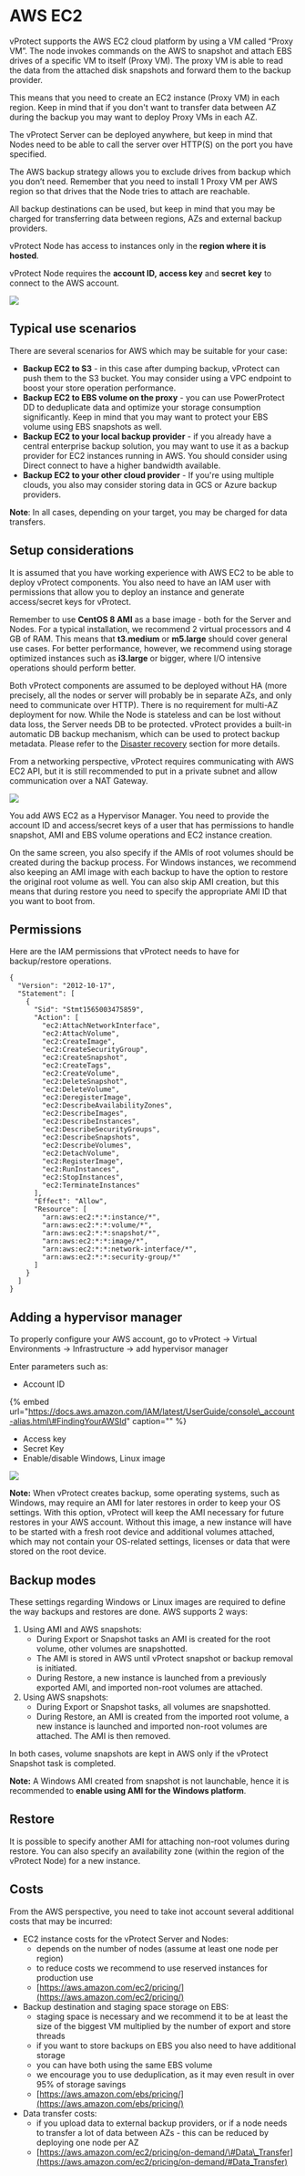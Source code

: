 # AWS EC2

vProtect supports the AWS EC2 cloud platform by using a VM called “Proxy VM”. The node invokes commands on the AWS to snapshot and attach EBS drives of a specific VM to itself \(Proxy VM\). The proxy VM is able to read the data from the attached disk snapshots and forward them to the backup provider.

This means that you need to create an EC2 instance \(Proxy VM\) in each region. Keep in mind that if you don't want to transfer data between AZ during the backup you may want to deploy Proxy VMs in each AZ.

The vProtect Server can be deployed anywhere, but keep in mind that Nodes need to be able to call the server over HTTP\(S\) on the port you have specified.

The AWS backup strategy allows you to exclude drives from backup which you don’t need. Remember that you need to install 1 Proxy VM per AWS region so that drives that the Node tries to attach are reachable.

All backup destinations can be used, but keep in mind that you may be charged for transferring data between regions, AZs and external backup providers.

vProtect Node has access to instances only in the **region where it is hosted**.

vProtect Node requires the **account ID,** **access key** and **secret** **key** to connect to the AWS account.

![](../../../.gitbook/assets/deployment-vprotect-aws.png)

## Typical use scenarios <a id="typical-use-cases"></a>

There are several scenarios for AWS which may be suitable for your case:

* **Backup EC2 to S3** - in this case after dumping backup, vProtect can push them to the S3 bucket. You may consider using a VPC endpoint to boost your store operation performance.
* **Backup EC2 to EBS volume on the proxy** - you can use PowerProtect DD to deduplicate data and optimize your storage consumption significantly. Keep in mind that you may want to protect your EBS volume using EBS snapshots as well.
* **Backup EC2 to your local backup provider** - if you already have a central enterprise backup solution, you may want to use it as a backup provider for EC2 instances running in AWS. You should consider using Direct connect to have a higher bandwidth available.
* **Backup EC2 to your other cloud provider** - If you're using multiple clouds, you also may consider storing data in GCS or Azure backup providers.

**Note**: In all cases, depending on your target, you may be charged for data transfers.

## Setup considerations <a id="setup-considerations"></a>

It is assumed that you have working experience with AWS EC2 to be able to deploy vProtect components. You also need to have an IAM user with permissions that allow you to deploy an instance and generate access/secret keys for vProtect.

Remember to use **CentOS 8 AMI** as a base image - both for the Server and Nodes. For a typical installation, we recommend 2 virtual processors and 4 GB of RAM. This means that **t3.medium** or **m5.large** should cover general use cases. For better performance, however, we recommend using storage optimized instances such as **i3.large** or bigger, where I/O intensive operations should perform better.

Both vProtect components are assumed to be deployed without HA \(more precisely, all the nodes or server will probably be in separate AZs, and only need to communicate over HTTP\). There is no requirement for multi-AZ deployment for now. While the Node is stateless and can be lost without data loss, the Server needs DB to be protected. vProtect provides a built-in automatic DB backup mechanism, which can be used to protect backup metadata. Please refer to the [Disaster recovery](../../../administration/disaster-recovery.md) section for more details.

From a networking perspective, vProtect requires communicating with AWS EC2 API, but it is still recommended to put in a private subnet and allow communication over a NAT Gateway.

![](https://github.com/backupmonster/storware-vprotect-manual/tree/31778b5e60e67956cc3fb965d118537bb2d2be7e/.gitbook/assets/aws-vprotect-diagram.png)

You add AWS EC2 as a Hypervisor Manager. You need to provide the account ID and access/secret keys of a user that has permissions to handle snapshot, AMI and EBS volume operations and EC2 instance creation.

On the same screen, you also specify if the AMIs of root volumes should be created during the backup process. For Windows instances, we recommend also keeping an AMI image with each backup to have the option to restore the original root volume as well. You can also skip AMI creation, but this means that during restore you need to specify the appropriate AMI ID that you want to boot from.

## Permissions

Here are the IAM permissions that vProtect needs to have for backup/restore operations.

```text
{
  "Version": "2012-10-17",
  "Statement": [
    {
      "Sid": "Stmt1565003475859",
      "Action": [
        "ec2:AttachNetworkInterface",
        "ec2:AttachVolume",
        "ec2:CreateImage",
        "ec2:CreateSecurityGroup",
        "ec2:CreateSnapshot",
        "ec2:CreateTags",
        "ec2:CreateVolume",
        "ec2:DeleteSnapshot",
        "ec2:DeleteVolume",
        "ec2:DeregisterImage",
        "ec2:DescribeAvailabilityZones",
        "ec2:DescribeImages",
        "ec2:DescribeInstances",
        "ec2:DescribeSecurityGroups",
        "ec2:DescribeSnapshots",
        "ec2:DescribeVolumes",
        "ec2:DetachVolume",
        "ec2:RegisterImage",
        "ec2:RunInstances",
        "ec2:StopInstances",
        "ec2:TerminateInstances"
      ],
      "Effect": "Allow",
      "Resource": [
        "arn:aws:ec2:*:*:instance/*",
        "arn:aws:ec2:*:*:volume/*",
        "arn:aws:ec2:*:*:snapshot/*",
        "arn:aws:ec2:*:*:image/*",
        "arn:aws:ec2:*:*:network-interface/*",
        "arn:aws:ec2:*:*:security-group/*"
      ]
    }
  ]
}
```

## Adding a hypervisor manager

To properly configure your AWS account, go to vProtect -&gt; Virtual Environments -&gt; Infrastructure -&gt; add hypervisor manager

Enter parameters such as:

* Account ID 

{% embed url="https://docs.aws.amazon.com/IAM/latest/UserGuide/console\_account-alias.html\#FindingYourAWSId" caption="" %}

* Access key 
* Secret Key 
* Enable/disable Windows, Linux image 

![](../../../.gitbook/assets/protected-platforms-cloud-aws.jpg)

**Note:** When vProtect creates backup, some operating systems, such as Windows, may require an AMI for later restores in order to keep your OS settings. With this option, vProtect will keep the AMI necessary for future restores in your AWS account. Without this image, a new instance will have to be started with a fresh root device and additional volumes attached, which may not contain your OS-related settings, licenses or data that were stored on the root device.

## Backup modes

These settings regarding Windows or Linux images are required to define the way backups and restores are done. AWS supports 2 ways:

1. Using AMI and AWS snapshots:
   * During Export or Snapshot tasks an AMI is created for the root volume, other volumes are snapshotted. 
   * The AMI is stored in AWS until vProtect snapshot or backup removal is initiated.
   * During Restore, a new instance is launched from a previously exported AMI, and imported non-root volumes are attached.
2. Using AWS snapshots:
   * During Export or Snapshot tasks, all volumes are snapshotted.
   * During Restore, an AMI is created from the imported root volume, a new instance is launched and imported non-root volumes are attached. The AMI is then removed.

In both cases, volume snapshots are kept in AWS only if the vProtect Snapshot task is completed.

**Note:** A Windows AMI created from snapshot is not launchable, hence it is recommended to **enable using AMI for the Windows platform**.

## Restore

It is possible to specify another AMI for attaching non-root volumes during restore. You can also specify an availability zone \(within the region of the vProtect Node\) for a new instance.

## Costs

From the AWS perspective, you need to take inot account several additional costs that may be incurred:

* EC2 instance costs for the vProtect Server and Nodes:
  * depends on the number of nodes \(assume at least one node per region\)
  * to reduce costs we recommend to use reserved instances for production use
  * [https://aws.amazon.com/ec2/pricing/](https://aws.amazon.com/ec2/pricing/)
* Backup destination and staging space storage on EBS:
  * staging space is necessary and we recommend it to be at least the size of the biggest VM multiplied by the number of export and store threads
  * if you want to store backups on EBS you also need to have additional storage
  * you can have both using the same EBS volume
  * we encourage you to use deduplication, as it may even result in over 95% of storage savings
  * [https://aws.amazon.com/ebs/pricing/](https://aws.amazon.com/ebs/pricing/)
* Data transfer costs:
  * if you upload data to external backup providers, or if a node needs to transfer a lot of data between AZs - this can be reduced by deploying one node per AZ
  * [https://aws.amazon.com/ec2/pricing/on-demand/\#Data\_Transfer](https://aws.amazon.com/ec2/pricing/on-demand/#Data_Transfer)
